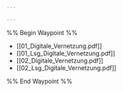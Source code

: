 ```yaml
---

---
```

%% Begin Waypoint %%
- [[01_Digitale_Vernetzung.pdf]]
- [[01_Lsg_Digitale_Vernetzung.pdf]]
- [[02_Digitale_Vernetzung.pdf]]
- [[02_Lsg_Digitale_Vernetzung.pdf]]

%% End Waypoint %%